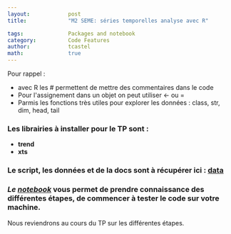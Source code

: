 ```yaml
---
layout:            post
title:             "M2 SEME: séries temporelles analyse avec R"

tags:              Packages and notebook
category:          Code Features
author:            tcastel
math:              true
---
```


Pour rappel :
<ul>
<li>avec R les # permettent de mettre des commentaires dans le code</li>
<li>Pour l'assignement dans un objet on peut utiliser <- ou =</li>
<li>Parmis les fonctions très utiles pour explorer les données : class, str, dim, head, tail</li>
</ul>

### Les librairies à installer pour le TP sont :
* **trend**
* **xts**

### Le script, les données et de la docs sont à récupérer ici : [data](https://filesender.renater.fr/?s=download&token=243d7184-5699-458a-b62f-ff85afa6b82f)

### *Le [notebook](https://github.com/thierrycastel/tcnotebook/blob/master/M2SEME_UE2/TP_SeriesTemporelles.ipynb)* vous permet de prendre connaissance des différentes étapes, de commencer à tester le code sur votre machine.



Nous reviendrons au cours du TP sur les différentes étapes.




